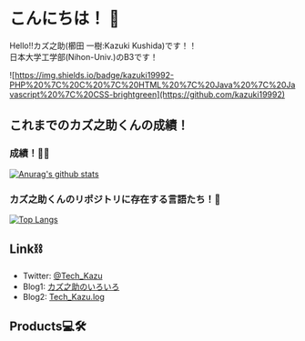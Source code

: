 # こんにちは！ 👋
Hello!!カズ之助(櫛田 一樹:Kazuki Kushida)です！！  
日本大学工学部(Nihon-Univ.)のB3です！

![https://img.shields.io/badge/kazuki19992-PHP%20%7C%20C%20%7C%20HTML%20%7C%20Java%20%7C%20Javascript%20%7C%20CSS-brightgreen](https://github.com/kazuki19992)

## これまでのカズ之助くんの成績！
### 成績！💯💮
[![Anurag's github stats](https://github-readme-stats.vercel.app/api?username=kazuki19992&count_private=true&show_icons=true&bg_color=30,e96443,904e95&title_color=fff&text_color=fff&include_all_commits=true)](https://github.com/anuraghazra/github-readme-stats)
### カズ之助くんのリポジトリに存在する言語たち！💬
[![Top Langs](https://github-readme-stats.vercel.app/api/top-langs/?username=kazuki19992&hide=css)](https://github.com/anuraghazra/github-readme-stats)

## Link⛓
- Twitter: [@Tech_Kazu](https://twitter.com/Tech_Kazu)
- Blog1: [カズ之助のいろいろ](https://kazuki19992.hateblo.jp)
- Blog2: [Tech_Kazu.log](https://kazuki19992.page)

## Products💻🛠

<!--
**kazuki19992/kazuki19992** is a ✨ _special_ ✨ repository because its `README.md` (this file) appears on your GitHub profile.

Here are some ideas to get you started:

- 🔭 I’m currently working on ...
- 🌱 I’m currently learning ...
- 👯 I’m looking to collaborate on ...
- 🤔 I’m looking for help with ...
- 💬 Ask me about ...
- 📫 How to reach me: ...
- 😄 Pronouns: ...
- ⚡ Fun fact: ...
-->
